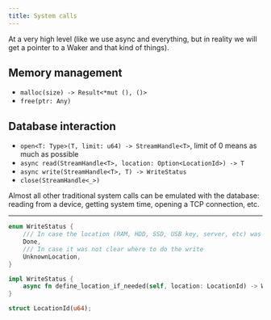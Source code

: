 ```yaml
---
title: System calls
---
```


At a very high level (like we use async and everything, but
in reality we will get a pointer to a Waker and that kind of things).

## Memory management

- `malloc(size) -> Result<*mut (), ()>`
- `free(ptr: Any)`

## Database interaction

- `open<T: Type>(T, limit: u64) -> StreamHandle<T>`, limit of 0 means as much as possible
- `async read(StreamHandle<T>, location: Option<LocationId>) -> T`
- `async write(StreamHandle<T>, T) -> WriteStatus`
- `close(StreamHandle<_>)`

Almost all other traditional system calls can be emulated with the database:
reading from a device, getting system time, opening a TCP connection, etc.

---

```rust
enum WriteStatus {
    /// In case the location (RAM, HDD, SSD, USB key, server, etc) was unambiguous
    Done,
    /// In case it was not clear where to do the write
    UnknownLocation,
}

impl WriteStatus {
    async fn define_location_if_needed(self, location: LocationId) -> WriteStatus {}
}

struct LocationId(u64);
```

